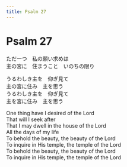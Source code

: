 ```yaml
---
title: Psalm 27
---
```

# Psalm 27  

ただ一つ　私の願い求めは  
主の宮に　住まうこと　いのちの限り  

うるわしき主を　仰ぎ見て  
主の宮に住み　主を思う  
うるわしき主を　仰ぎ見て  
主を宮に住み　主を思う  

One thing have I desired of the Lord  
That will I seek after  
That I may dwell in the house of the Lord  
All the days of my life  
To behold the beauty, the beauty of the Lord  
To inquire in His temple, the temple of the Lord  
To behold the beauty, the beauty of the Lord  
To inquire in His temple, the temple of the Lord  
